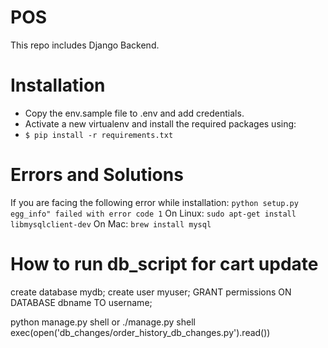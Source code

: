 # POS
This repo includes Django Backend. 
# Installation

  - Copy the env.sample file to .env and add credentials.
  - Activate a new virtualenv and install the required packages using:
  - ```$ pip install -r requirements.txt```
  
# Errors and Solutions
 If you are facing the following error while installation:
 ```python setup.py egg_info" failed with error code 1```
 On Linux:
 ```sudo apt-get install libmysqlclient-dev```
 On Mac:
 ```brew install mysql```
 
 # How to run db_script for cart update


create database mydb;
create user myuser;
GRANT permissions ON DATABASE dbname TO username;
 
 python manage.py shell or ./manage.py shell
 exec(open('db_changes/order_history_db_changes.py').read())
 

